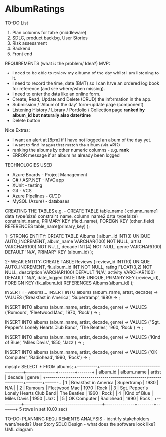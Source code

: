 # AlbumRatings

TO-DO List 
1. Plan columns for table (middleware)
2. SDLC, product backlog, User Stories
3. Risk assessment 
4. Backend
5. Front end 


REQUIREMENTS (what is the problem/ Idea?)
MVP:
- I need to be able to review my albumn of the day whilst I am listening to it. 
- I need to record the time, date (BMT) so I can have an ordered log book for reference (and see where/when missing).
- I need to enter the data like an online form. 
- Create, Read, Update and Delete (CRUD) the information in the app. 
- Submission / 'Album of the day' form-update page (component) 
- Listening History / Library / Portfolio / Collection page **ranked by album_id but naturally also date/time**
- Delete button 

Nice Extras: 
- I want an alert at [8pm] if I have not logged an album of the day yet.  
- I want to find images that match the album (via API?)
- ranking the albums by other numeric columns - e.g. **rank**
- ERROR message if an album hs already been logged

TECHNOLOGIES USED 
- Azure Boards - Project Management
- C# / ASP.NET - MVC app
- XUnit - testing
- Git - VCS
- Azure Pipelines - CI/CD
- MySQL (Azure) - databases

CREATING THE TABLES
e.g. -
CREATE TABLE table_name (
  column_name1 data_type(size) constraint_name,
  column_name2 data_type(size) constraint_name,
  PRIMARY KEY (field_name),
  FOREIGN KEY (other_field) REFERENCES table_name(primary_key)
);

1- STRONG ENTITY:
CREATE TABLE Albums (
  album_id INT(3) UNIQUE AUTO_INCREMENT,
  album_name VARCHAR(100) NOT NULL,
  artist VARCHAR(100) NOT NULL,
  decade INT(4) NOT NULL,
  genre VARCHAR(100) DEFAULT 'N/A',
  PRIMARY KEY (album_id)
);

2- WEAK ENTITY:
CREATE TABLE Reviews (
  review_id INT(10) UNIQUE AUTO_INCREMENT,
  fk_album_id INT NOT NULL,
  rating FLOAT(3,2) NOT NULL,
  description VARCHAR(100) DEFAULT 'N/A',
  activity VARCHAR(100) DEFAULT 'N/A',
  date_logged DATETIME UNIQUE,
  PRIMARY KEY (review_id),
  FOREIGN KEY (fk_album_id) REFERENCES Albums(album_id)
);

INSERT
1 - Albums...
INSERT INTO albums (album_name, artist, decade)
    -> VALUES ('Breakfast in America', 'Supertramp', 1980)
    -> ;

INSERT INTO albums (album_name, artist, decade, genre)
    -> VALUES ('Rumours', 'Fleetwood Mac', 1970, 'Rock')
    -> ;

INSERT INTO albums (album_name, artist, decade, genre)
    -> VALUES ("Sgt. Pepper's Lonely Hearts Club Band", 'The Beatles', 1960, 'Rock')
    -> ;

INSERT INTO albums (album_name, artist, decade, genre)
    -> VALUES ('Kind of Blue', 'Miles Davis', 1950, 'Jazz')
    -> ;

INSERT INTO albums (album_name, artist, decade, genre)
    -> VALUES ('OK Computer', 'Radiohead', 1990, 'Rock')
    -> ;

mysql> SELECT * FROM albums;
+----------+---------------------------------------+---------------+--------+-------+
| album_id | album_name                            | artist        | decade | genre |
+----------+---------------------------------------+---------------+--------+-------+
|        1 | Breakfast in America                  | Supertramp    |   1980 | N/A   |
|        2 | Rumours                               | Fleetwood Mac |   1970 | Rock  |
|        3 | Sgt. Pepper's Lonely Hearts Club Band | The Beatles   |   1960 | Rock  |
|        4 | Kind of Blue                          | Miles Davis   |   1950 | Jazz  |
|        5 | OK Computer                           | Radiohead     |   1990 | Rock  |
+----------+---------------------------------------+---------------+--------+-------+
5 rows in set (0.00 sec)



TO-DO:
PLANNING REQUIREMENTS ANALYSIS - identify stakeholders want/needs?
User Story
SDLC
Design - what does the software look like?
UML diagram
